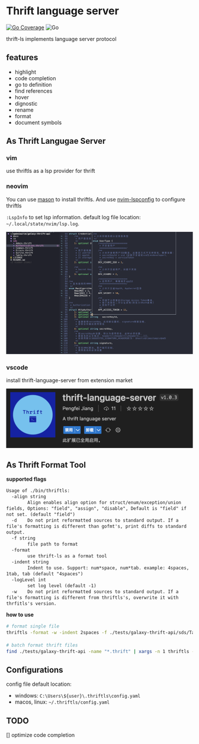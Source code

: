 # Thrift language server

[![Go Coverage](https://github.com/joyme123/thrift-ls/wiki/coverage.svg)](https://raw.githack.com/wiki/joyme123/thrift-ls/coverage.html)
![Go](https://github.com/joyme123/thrift-ls/workflows/Go/badge.svg?branch=main)

thrift-ls implements language server protocol

## features

- highlight
- code completion
- go to definition
- find references
- hover
- dignostic
- rename
- format
- document symbols

## As Thrift Langugae Server

### vim

use thriftls as a lsp provider for thrift

### neovim

You can use [mason](https://github.com/williamboman/mason.nvim) to install thriftls.
And use [nvim-lspconfig](https://github.com/neovim/nvim-lspconfig) to configure thriftls

`:LspInfo` to set lsp information. default log file location: `~/.local/state/nvim/lsp.log`.

![neovim](./doc/image/neovim.png)

### vscode

install thrift-language-server from extension market

![vscode](./doc/image/vscode.png)

## As Thrift Format Tool

**supported flags**

```plaintext
Usage of ./bin/thriftls:
  -align string
        Align enables align option for struct/enum/exception/union fields, Options: "field", "assign", "disable", Default is "field" if not set. (default "field")
  -d	Do not print reformatted sources to standard output. If a file's formatting is different than gofmt's, print diffs to standard output.
  -f string
    	file path to format
  -format
    	use thrift-ls as a format tool
  -indent string
    	Indent to use. Support: num*space, num*tab. example: 4spaces, 1tab, tab (default "4spaces")
  -logLevel int
    	set log level (default -1)
  -w	Do not print reformatted sources to standard output. If a file's formatting is different from thriftls's, overwrite it with thrfitls's version.
```

**how to use**

```bash
# format single file
thriftls -format -w -indent 2spaces -f ./tests/galaxy-thrift-api/sds/Table.thrift

# batch format thrift files
find ./tests/galaxy-thrift-api -name "*.thrift" | xargs -n 1 thriftls -format -w -indent 8spaces -f
```

## Configurations

config file default location:

- windows: `C:\Users\${user}\.thriftls\config.yaml`
- macos, linux: `~/.thriftls/config.yaml`

## TODO

[] optimize code completion
